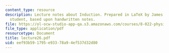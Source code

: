 ```yaml
---
content_type: resource
description: Lecture notes about Induction. Prepared in LaTeX by James Silva, an MIT
  student, based upon handwritten notes.
file: https://ol-ocw-studio-app-qa.s3.amazonaws.com/courses/8-022-physics-ii-electricity-and-magnetism-fall-2006/eef93b591795e93378a94ef537d32d80_lecture26.pdf
file_type: application/pdf
resourcetype: Document
title: lecture26.pdf
uid: eef93b59-1795-e933-78a9-4ef537d32d80
---
```

